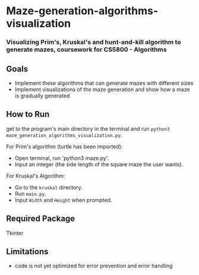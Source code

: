 # Maze-generation-algorithms-visualization

### Visualizing Prim's, Kruskal's and hunt-and-kill algorithm to generate mazes, coursework for CS5800 - Algorithms

## Goals
- Implement these algorithms that can generate mazes with different sizes
- Implement visualizations of the maze generation and show how a maze is gradually generated

## How to Run
get to the program's main directory in the terminal and run `python3 maze_generation_algorithms_visualization.py`.

For Prim's algorithm (turtle has been imported):
- Open terminal, run 'python3 maze.py'.
- Input an integer (the side length of the square maze the user wants).

For Kruskal's Algorithm:
- Go to the `kruskal` directory.
- Run `main.py`.
- Input `Width` and `Height` when prompted.

## Required Package
Tkinter

## Limitations
- code is not yet optimized for error prevention and error handling 
